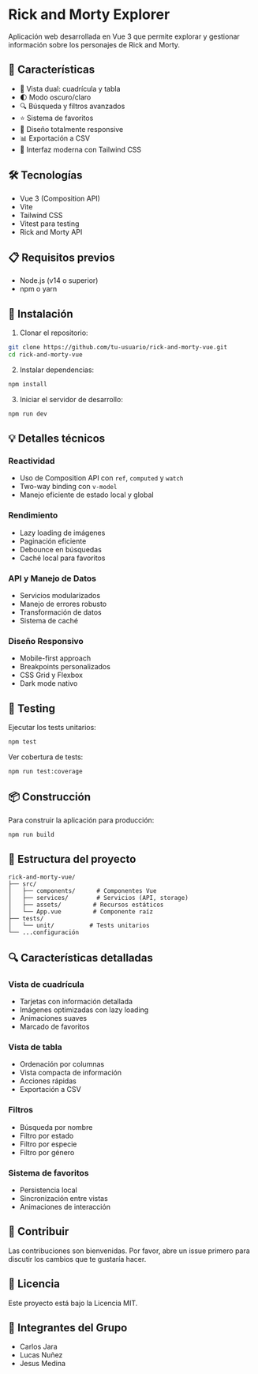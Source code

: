 # Rick and Morty Explorer

Aplicación web desarrollada en Vue 3 que permite explorar y gestionar información sobre los personajes de Rick and Morty.

## 🚀 Características

- 🎯 Vista dual: cuadrícula y tabla
- 🌓 Modo oscuro/claro
- 🔍 Búsqueda y filtros avanzados
- ⭐ Sistema de favoritos
- 📱 Diseño totalmente responsive
- 📊 Exportación a CSV
- 🎨 Interfaz moderna con Tailwind CSS

## 🛠️ Tecnologías

- Vue 3 (Composition API)
- Vite
- Tailwind CSS
- Vitest para testing
- Rick and Morty API

## 📋 Requisitos previos

- Node.js (v14 o superior)
- npm o yarn

## 🔧 Instalación

1. Clonar el repositorio:
```bash
git clone https://github.com/tu-usuario/rick-and-morty-vue.git
cd rick-and-morty-vue
```

2. Instalar dependencias:
```bash
npm install
```

3. Iniciar el servidor de desarrollo:
```bash
npm run dev
```

## 💡 Detalles técnicos

### Reactividad
- Uso de Composition API con `ref`, `computed` y `watch`
- Two-way binding con `v-model`
- Manejo eficiente de estado local y global

### Rendimiento
- Lazy loading de imágenes
- Paginación eficiente
- Debounce en búsquedas
- Caché local para favoritos

### API y Manejo de Datos
- Servicios modularizados
- Manejo de errores robusto
- Transformación de datos
- Sistema de caché

### Diseño Responsivo
- Mobile-first approach
- Breakpoints personalizados
- CSS Grid y Flexbox
- Dark mode nativo

## 🧪 Testing

Ejecutar los tests unitarios:
```bash
npm test
```

Ver cobertura de tests:
```bash
npm run test:coverage
```

## 📦 Construcción

Para construir la aplicación para producción:
```bash
npm run build
```

## 🎨 Estructura del proyecto

```
rick-and-morty-vue/
├── src/
│   ├── components/      # Componentes Vue
│   ├── services/        # Servicios (API, storage)
│   ├── assets/         # Recursos estáticos
│   └── App.vue         # Componente raíz
├── tests/
│   └── unit/          # Tests unitarios
└── ...configuración
```

## 🔍 Características detalladas

### Vista de cuadrícula
- Tarjetas con información detallada
- Imágenes optimizadas con lazy loading
- Animaciones suaves
- Marcado de favoritos

### Vista de tabla
- Ordenación por columnas
- Vista compacta de información
- Acciones rápidas
- Exportación a CSV

### Filtros
- Búsqueda por nombre
- Filtro por estado
- Filtro por especie
- Filtro por género

### Sistema de favoritos
- Persistencia local
- Sincronización entre vistas
- Animaciones de interacción

## 👥 Contribuir

Las contribuciones son bienvenidas. Por favor, abre un issue primero para discutir los cambios que te gustaría hacer.

## 📄 Licencia

Este proyecto está bajo la Licencia MIT.

## 👥 Integrantes del Grupo

- Carlos Jara
- Lucas Nuñez
- Jesus Medina
